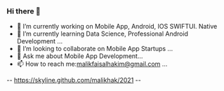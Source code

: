 ### Hi there 👋
- 🔭 I’m currently working on Mobile App, Android, IOS SWIFTUI. Native
- 🌱 I’m currently learning Data Science, Professional Android Development ...
- 👯 I’m looking to collaborate on Mobile App Startups ...
- 💬 Ask me about  Mobile App Development...
- 📫 How to reach me:malikfaisalhakim@gmail.com ...

-- https://skyline.github.com/malikhak/2021 --

